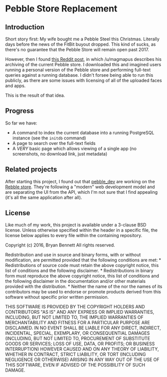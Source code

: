 # Pebble Store Replacement

## Introduction
Short story first: My wife bought me a Pebble Steel this Christmas.
Literally days before the news of the FitBit buyout dropped.
This kind of sucks, as there's no guarantee that the Pebble Store will remain open past 2017.

However, then I found [this Reddit post][reddit_archive], in which /u/magmapus describes his archiving of the current Pebble store.
I downloaded this and imagined users running a personal version of the Pebble store and performing full-text queries against a running database.
I didn't forsee being able to run this publicly, as there are some issues with licensing of all of the uploaded faces and apps.

This is the result of that idea.

## Progress
So far we have:

* A command to index the current database into a running PostgreSQL instance (see the `initdb` command)
* A page to search over the full-text fields
* A *VERY* basic page which allows viewing of a single app (no screenshots, no download link, just metadata)

## Related projects
After starting this project, I found out that [pebble_dev] are working on the [Rebble store][rebble_store]. They're following a
"modern" web development model and are separating the UI from the API, which I'm not sure that I find appealing (it's all the same application after all).


## License
Like much of my work, this project is available under a 3-clause BSD license.
Unless otherwise specified within the header in a specific file, the license below applies to every file within the containing repository.

Copyright (c) 2016, Bryan Bennett
All rights reserved.

Redistribution and use in source and binary forms, with or without
modification, are permitted provided that the following conditions are met:
    * Redistributions of source code must retain the above copyright
      notice, this list of conditions and the following disclaimer.
    * Redistributions in binary form must reproduce the above copyright
      notice, this list of conditions and the following disclaimer in the
      documentation and/or other materials provided with the distribution.
    * Neither the name of the <organization> nor the
      names of its contributors may be used to endorse or promote products
      derived from this software without specific prior written permission.

THIS SOFTWARE IS PROVIDED BY THE COPYRIGHT HOLDERS AND CONTRIBUTORS "AS IS" AND
ANY EXPRESS OR IMPLIED WARRANTIES, INCLUDING, BUT NOT LIMITED TO, THE IMPLIED
WARRANTIES OF MERCHANTABILITY AND FITNESS FOR A PARTICULAR PURPOSE ARE
DISCLAIMED. IN NO EVENT SHALL <COPYRIGHT HOLDER> BE LIABLE FOR ANY
DIRECT, INDIRECT, INCIDENTAL, SPECIAL, EXEMPLARY, OR CONSEQUENTIAL DAMAGES
(INCLUDING, BUT NOT LIMITED TO, PROCUREMENT OF SUBSTITUTE GOODS OR SERVICES;
LOSS OF USE, DATA, OR PROFITS; OR BUSINESS INTERRUPTION) HOWEVER CAUSED AND
ON ANY THEORY OF LIABILITY, WHETHER IN CONTRACT, STRICT LIABILITY, OR TORT
(INCLUDING NEGLIGENCE OR OTHERWISE) ARISING IN ANY WAY OUT OF THE USE OF THIS
SOFTWARE, EVEN IF ADVISED OF THE POSSIBILITY OF SUCH DAMAGE.


[reddit_archive]: https://www.reddit.com/r/pebble/comments/5g0gmx/in_light_of_recent_news_i_archived_the_app_store/
[pebble_dev]: https://github.com/pebble-dev
[rebble_store]: https://github.com/pebble-dev/rebble-store